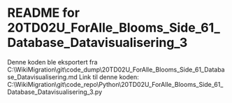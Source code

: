 # README for 20TD02U_ForAlle_Blooms_Side_61_Database_Datavisualisering_3
Denne koden ble eksportert fra C:\WikiMigration\git\code_dump\20TD02U_ForAlle_Blooms_Side_61_Database_Datavisualisering.md
Link til denne koden: C:\WikiMigration\git\code_repo\Python\20TD02U_ForAlle_Blooms_Side_61_Database_Datavisualisering_3.py
